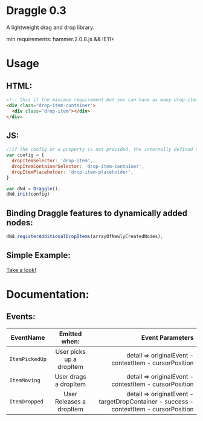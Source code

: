 # Draggle 0.3
A lightweight drag and drop library.

min requirements: hammer.2.0.8.js && IE11+


# Usage
## HTML:
```HTML
<!-- this it the minimum requirement but you can have as many drop-item-containers and drop-items as you like -->
<div class="drop-item-container">
  <div class="drop-item"></div>
</div>
```
## JS:
```javascript
//if the config or a property is not provided, the internally defined class names will be used.
var config = {
  dropItemSelector: 'drop-item',
  dropItemContainerSelector: 'drop-item-container',
  dropItemPlaceholder: 'drop-item-placeholder',
}

var dNd = Draggle();
dNd.init(config)
```

## Binding Draggle features to dynamically added nodes:
```javascript
dNd.registerAdditionalDropItems(arrayOfNewlyCreatedNodes);
```
## Simple Example:
[Take a look!](https://nkmensur.github.io/Draggle.js/Simple-Example.html)

# Documentation:
## Events:
 EventName      | Emitted when:            | Event Parameters                                       |
| ------------- |:------------------------:| ------------------------------------------------------:|
| `ItemPickedUp`| User picks up a dropItem | detail => originalEvent - contextItem - cursorPosition |
| `ItemMoving`  | User drags a dropItem    | detail => originalEvent - contextItem - cursorPosition |
| `ItemDropped` | User Releases a dropItem | detail => originalEvent - targetDropContainer - success - contextItem - cursorPosition |

